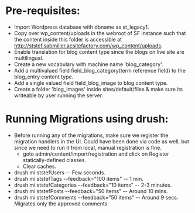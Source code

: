 # Pre-requisites:
  - Import Wordpress database with dbname as st_legacy1.
  - Copy over wp_content/uploads in the webroot of SF instance such that the
     content inside this folder is accessible at http://ststef.sabmiller.acsitefactory.com/wp_content/uploads.
  - Enable translation for blog content type since the blogs on live site are multilingual.
  - Create a new vocabulary with machine name 'blog_category'.
  - Add a multivalued field field_blog_category(term reference field) to the blog_entry content type.
  - Add a single valued field field_blog_image to  blog content type.
  - Create a folder 'blog_images' inside sites/default/files & make sure its writeable by user running the server.
# Running Migrations using drush:
  - Before running any of the migrations, make sure we register the migration handlers in the UI. Could have been done via code as well, but since we need to run it from local, manual registration is fine.
    - goto admin/content/import/registration and click on Register statically-defined classes.
    - Clear caches.
  - drush mi ststefUsers -- Few seconds.
  - drush mi ststefTags --feedback="100 items" -- 1 min.
  - drush mi ststefCategories --feedback="10 items" -- 2-3 minutes.
  - drush mi ststefPosts --feedback="50 items" -- Around 10 mins.
  - drush mi ststefComments --feedback="50 items" -- Around 9 secs. Migrates only the approved comments
